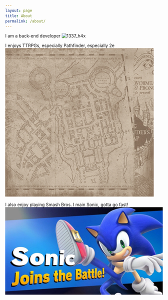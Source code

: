 ```yaml
---
layout: page
title: About
permalink: /about/
---
```

I am a back-end developer
![1337_h4x](/assets/developer.jpg)

I enjoys TTRPGs, especially Pathfinder, especially 2e
![Nat 20!](/assets/pathfinder.jpg)

I also enjoy playing Smash Bros. I main Sonic, gotta go fast!
![Sonic speed!](/assets/sonic.jpg)